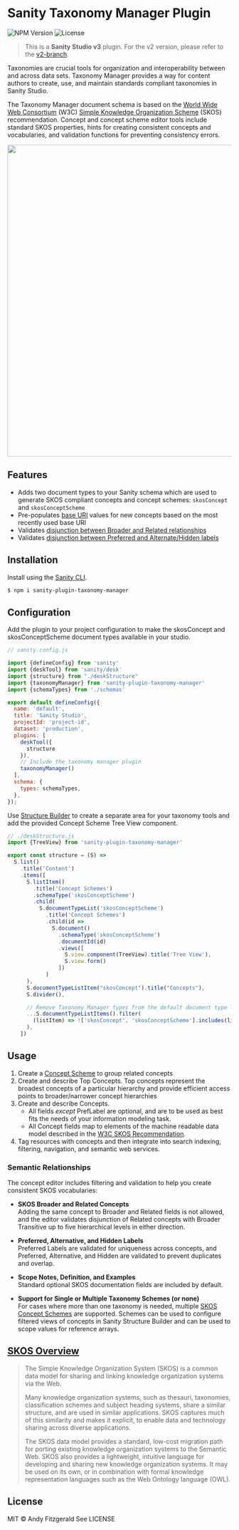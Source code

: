 # Sanity Taxonomy Manager Plugin
![NPM Version](https://img.shields.io/npm/v/sanity-plugin-taxonomy-manager?style=flat-square)
![License](https://img.shields.io/npm/l/sanity-plugin-taxonomy-manager?style=flat-square)

<!-- ### Create and manage [SKOS](https://www.w3.org/TR/skos-primer/) compliant taxonomies, thesauri, and classification schemes in Sanity Studio. -->

> This is a **Sanity Studio v3** plugin.
> For the v2 version, please refer to the [v2-branch](https://github.com/andybywire/sanity-plugin-taxonomy-manager/tree/studio-v2).

Taxonomies are crucial tools for organization and interoperability between and across data sets. Taxonomy Manager provides a way for content authors to create, use, and maintain standards compliant taxonomies in Sanity Studio. 

The Taxonomy Manager document schema is based on the [World Wide Web Consortium](https://www.w3.org/) (W3C) [Simple Knowledge Organization Scheme](https://www.w3.org/TR/skos-reference/) (SKOS) recommendation. Concept and concept scheme editor tools include standard SKOS properties, hints for creating consistent concepts and vocabularies, and validation functions for preventing consistency errors. 

<img src="https://user-images.githubusercontent.com/3710835/212743871-14760a60-0689-4cc3-a13e-55dd7a4ef19a.png" width="700">

## Features

- Adds two document types to your Sanity schema which are used to generate SKOS compliant concepts and concept schemes: `skosConcept` and `skosConceptScheme`
- Pre-populates [base URI](https://www.w3.org/TR/skos-primer/#secconcept) values for new concepts based on the most recently used base URI
- Validates [disjunction between Broader and Related relationships](https://www.w3.org/TR/skos-reference/#L2422)
- Validates [disjunction between Preferred and Alternate/Hidden labels](https://www.w3.org/TR/skos-reference/#L1567)

## Installation

Install using the [Sanity CLI](https://www.sanity.io/docs/cli).

```bash
$ npm i sanity-plugin-taxonomy-manager
```
## Configuration

Add the plugin to your project configuration to make the skosConcept and skosConceptScheme document types available in your studio. 

```js
// sanity.config.js

import {defineConfig} from 'sanity'
import {deskTool} from 'sanity/desk'
import {structure} from "./deskStructure"
import {taxonomyManager} from 'sanity-plugin-taxonomy-manager'
import {schemaTypes} from './schemas'

export default defineConfig({
  name: 'default',
  title: 'Sanity Studio',
  projectId: 'project-id',
  dataset: 'production',
  plugins: [
    deskTool({
      structure
    }), 
    // Include the taxonomy manager plugin
    taxonomyManager()
  ],
  schema: {
    types: schemaTypes,
  },
});
```

Use [Structure Builder](https://www.sanity.io/docs/structure-builder-reference) to create a separate area for your taxonomy tools and add the provided Concept Scheme Tree View component.

```js
// ./deskStructure.js
import {TreeView} from 'sanity-plugin-taxonomy-manager' 

export const structure = (S) =>
  S.list()
    .title('Content')
    .items([
      S.listItem()
        .title('Concept Schemes')
        .schemaType('skosConceptScheme')
        .child(
          S.documentTypeList('skosConceptScheme')
            .title('Concept Schemes')
            .child(id =>
              S.document()
                .schemaType('skosConceptScheme')
                .documentId(id)
                .views([
                  S.view.component(TreeView).title('Tree View'),
                  S.view.form()
                ]) 
            )
      ),
      S.documentTypeListItem("skosConcept").title("Concepts"),
      S.divider(),

      // Remove Taxonomy Manager types from the default document type list
      ...S.documentTypeListItems().filter(
        (listItem) => !['skosConcept', 'skosConceptScheme'].includes(listItem.getId())
      ),
    ])
``` 

## Usage

1. Create a [Concept Scheme](https://www.w3.org/TR/skos-reference/#schemes) to group related concepts
1. Create and describe Top Concepts. Top concepts represent the broadest concepts of a particular hierarchy and provide efficient access points to broader/narrower concept hierarchies
1. Create and describe Concepts.
    - All fields _except_ PrefLabel are optional, and are to be used as best fits the needs of your information modeling task.
    - All Concept fields map to elements of the machine readable data model described in the [W3C SKOS Recommendation](https://www.w3.org/TR/skos-reference/).
1. Tag resources with concepts and then integrate into search indexing, filtering, navigation, and semantic web services.

### Semantic Relationships

The concept editor includes filtering and validation to help you create consistent SKOS vocabularies: 

- **SKOS Broader and Related Concepts**  
Adding the same concept to Broader and Related fields is not allowed, and the editor validates disjunction of Related concepts with Broader Transitive up to five hierarchical levels in either direction. 

- **Preferred, Alternative, and Hidden Labels**  
Preferred Labels are validated for uniqueness across concepts, and Preferred, Alternative, and Hidden are validated to prevent duplicates and overlap. 

- **Scope Notes, Definition, and Examples**  
Standard optional SKOS documentation fields are included by default.

- **Support for Single or Multiple Taxonomy Schemes (or none)**  
For cases where more than one taxonomy is needed, multiple [SKOS Concept Schemes](https://www.w3.org/TR/skos-reference/#schemes) are supported. Schemes can be used to configure filtered views of concepts in Sanity Structure Builder and can be used to scope values for reference arrays.
  
  <!-- Concept Scheme views show a hierarchical list (Tree View) of the concepts included in a given scheme. This list allows for easy visualization of Top Concepts, polyhierarchy (concepts that appear in more than one place in the hierarchy), and "Orphan" terms (top level concepts not denoted as a "Top Concept"). -->

## [SKOS Overview](https://www.w3.org/TR/skos-reference/)

> The Simple Knowledge Organization System (SKOS) is a common data model for sharing and linking knowledge organization systems via the Web.
>
> Many knowledge organization systems, such as thesauri, taxonomies, classification schemes and subject heading systems, share a similar structure, and are used in similar applications. SKOS captures much of this similarity and makes it explicit, to enable data and technology sharing across diverse applications.
>
> The SKOS data model provides a standard, low-cost migration path for porting existing knowledge organization systems to the Semantic Web. SKOS also provides a lightweight, intuitive language for developing and sharing new knowledge organization systems. It may be used on its own, or in combination with formal knowledge representation languages such as the Web Ontology language (OWL).

## License

MIT © Andy Fitzgerald
See LICENSE
